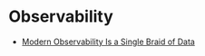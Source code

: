# Observability

- [Modern Observability Is a Single Braid of Data](https://thenewstack.io/modern-observability-is-a-single-braid-of-data/)